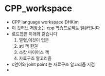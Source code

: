 # CPP_workspace
- CPP language workspace DHKim
 - 이 깃허브 저장소는 cpp 학습프로젝트 일환입니다
 - 로드맵은 아래와 같습니다 
    1. 열혈,이것이 입문
    2. stl 책 한권
    3. 스캇 마이어스 책 
    4. 자료구조 알고리즘
 - c언어와 joint point 는 자료구조 알고리즘 지점
 - 
 
